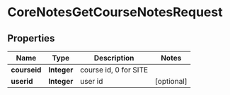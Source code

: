 

# CoreNotesGetCourseNotesRequest


## Properties

| Name | Type | Description | Notes |
|------------ | ------------- | ------------- | -------------|
|**courseid** | **Integer** | course id, 0 for SITE |  |
|**userid** | **Integer** | user id |  [optional] |



